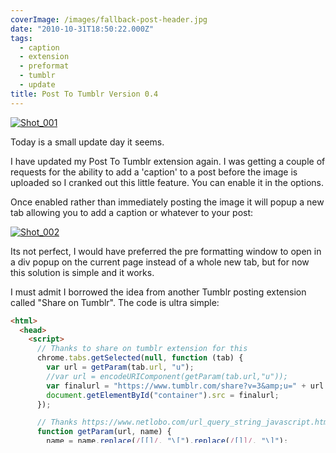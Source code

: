 ```yaml
---
coverImage: /images/fallback-post-header.jpg
date: "2010-10-31T18:50:22.000Z"
tags:
  - caption
  - extension
  - preformat
  - tumblr
  - update
title: Post To Tumblr Version 0.4
---
```


[![](/wp-content/uploads/2010/10/Shot_0012.png "Shot_001")](/wp-content/uploads/2010/10/Shot_0012.png)

Today is a small update day it seems.

<!-- more -->

I have updated my Post To Tumblr extension again. I was getting a couple of requests for the ability to add a 'caption' to a post before the image is uploaded so I cranked out this little feature. You can enable it in the options.

Once enabled rather than immediately posting the image it will popup a new tab allowing you to add a caption or whatever to your post:

[![](/wp-content/uploads/2010/10/Shot_0022.png "Shot_002")](/wp-content/uploads/2010/10/Shot_0022.png)

Its not perfect, I would have preferred the pre formatting window to open in a div popup on the current page instead of a whole new tab, but for now this solution is simple and it works.

I must admit I borrowed the idea from another Tumblr posting extension called "Share on Tumblr". The code is ultra simple:

```html
<html>
  <head>
    <script>
      // Thanks to share on tumblr extension for this
      chrome.tabs.getSelected(null, function (tab) {
        var url = getParam(tab.url, "u");
        //var url = encodeURIComponent(getParam(tab.url,"u"));
        var finalurl = "https://www.tumblr.com/share?v=3&amp;u=" + url + "&amp;s=";
        document.getElementById("container").src = finalurl;
      });

      // Thanks https://www.netlobo.com/url_query_string_javascript.html
      function getParam(url, name) {
        name = name.replace(/[[]/, "\[").replace(/[]]/, "\]");
        var regexS = "[\?&amp;]" + name + "=([^&amp;#]*)";
        var regex = new RegExp(regexS);
        var results = regex.exec(url);
        if (results == null) return "";
        else return results[1];
      }
    </script>
    <link rel="stylesheet" href="main.css" type="text/css" />
  </head>
  <body>
    <div id="header">
      <h1>Post To Tumblr</h1>
    </div>
    <div class="section-header first"><em>Format your post below</em></div>
    <br />
    <iframe id="container" style="width:500px;height:430px;border:0px" src=""></iframe>
  </body>
</html>
```

It just opens an iframe with the Tumblr Share page. Simples!
